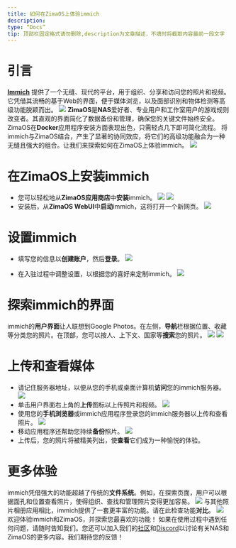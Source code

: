 ```yaml
---
title: 如何在ZimaOS上体验immich
description:
type: “Docs”
tip: 顶部栏固定格式请勿删除,description为文章描述，不填时将截取内容最前一段文字
---
```

# 引言
[**Immich**](https://immich.app/) 提供了一个无缝、现代的平台，用于组织、分享和访问您的照片和视频。它凭借其流畅的基于Web的界面，便于媒体浏览，以及面部识别和物体检测等高级功能脱颖而出。
![](https://manage.icewhale.io/api/static/docs/1726651419402_image.png)
**ZimaOS**是**NAS**爱好者、专业用户和工作室用户的游戏规则改变者。其直观的界面简化了数据备份和管理，确保您的关键文件始终安全。ZimaOS在**Docker**应用程序安装方面表现出色，只需轻点几下即可简化流程。
将immich与ZimaOS结合，产生了显著的协同效应，将它们的高级功能融合为一种无缝且强大的组合。让我们来探索如何在ZimaOS上体验immich。
![](https://manage.icewhale.io/api/static/docs/1726651447238_image.png)
# 在ZimaOS上安装immich
* 您可以轻松地从**ZimaOS应用商店**中**安装**immich。
![](https://manage.icewhale.io/api/static/docs/1726651465099_image.png)
![](https://manage.icewhale.io/api/static/docs/1726651473344_image.png)
* 安装后，从**ZimaOS WebUI**中**启动**immich，这将打开一个新网页。
![](https://manage.icewhale.io/api/static/docs/1726651486419_image.png)
# 设置immich
* 填写您的信息以**创建账户**，然后**登录**。
![](https://manage.icewhale.io/api/static/docs/1726651524955_image.png)

* 在入驻过程中调整设置，以根据您的喜好来定制immich。
![](https://manage.icewhale.io/api/static/docs/1726651594917_image.png)
# 探索immich的界面
immich的**用户界面**让人联想到Google Photos。在左侧，**导航**栏根据位置、收藏等分类您的照片。在顶部，您可以按人、上下文、国家等**搜索**您的照片。
![](https://manage.icewhale.io/api/static/docs/1726651699511_image.png)
![](https://manage.icewhale.io/api/static/docs/1726651704464_image.png)
# 上传和查看媒体
* 请记住服务器地址，以便从您的手机或桌面计算机**访问**您的immich服务器。
![](https://manage.icewhale.io/api/static/docs/1726651723629_image.png)
* 单击用户界面右上角的**上传**图标以上传照片和视频。
![](https://manage.icewhale.io/api/static/docs/1726651742885_image.png)
* 使用您的**手机浏览器**或immich应用程序登录您的immich服务器以上传和查看照片。
![](https://manage.icewhale.io/api/static/docs/1726651761904_image.png)
* 移动应用程序还帮助您持续**备份**照片。
![](https://manage.icewhale.io/api/static/docs/1726651793026_image.png)
* 上传后，您的照片将被精美列出，使**查看**它们成为一种愉悦的体验。

# 更多体验
immich凭借强大的功能超越了传统的**文件系统**。例如，在探索页面，用户可以根据面孔和位置查看照片，使得组织、查找和管理照片变得更加容易。
![](https://manage.icewhale.io/api/static/docs/1726651833123_image.png)
与其他照片相册应用相比，immich提供了一套更丰富的功能。请在此检查功能**对比**。
![](https://manage.icewhale.io/api/static/docs/1726651848750_image.png)
欢迎体验immich和ZimaOS，并探索您最喜欢的功能！
如果在使用过程中遇到任何问题，请随时告知我们。您还可以加入我们的[社区](https://community.zimaspace.com/)和[Discord](https://discord.com/invite/f9nzbmpMtU)以讨论有关NAS和ZimaOS的更多内容。我们期待您的反馈！